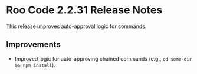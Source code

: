 # Roo Code 2.2.31 Release Notes

This release improves auto-approval logic for commands.

## Improvements

*   Improved logic for auto-approving chained commands (e.g., `cd some-dir && npm install`).